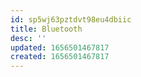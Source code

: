 ```yaml
---
id: sp5wj63pztdvt98eu4dbiic
title: Bluetooth
desc: ''
updated: 1656501467817
created: 1656501467817
---
```


